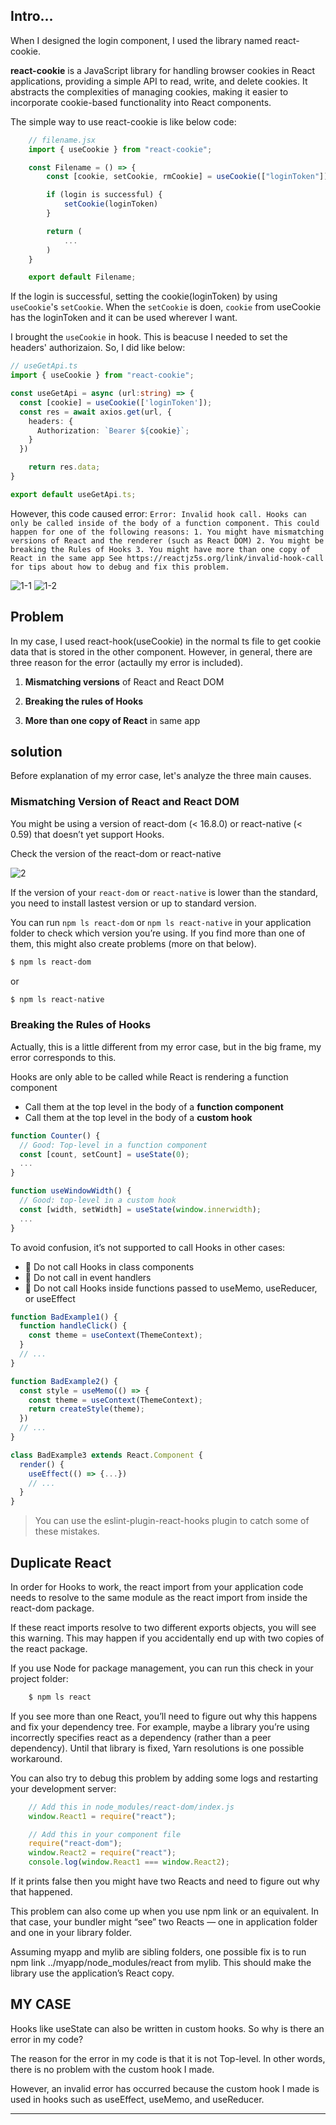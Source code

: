 ## Intro...
When I designed the login component, I used the library named react-cookie. 

**react-cookie** is a JavaScript library for handling browser cookies in React applications, providing a simple API to read, write, and delete cookies. It abstracts the complexities of managing cookies, making it easier to incorporate cookie-based functionality into React components.

The simple way to use react-cookie is like below code:

```jsx
	// filename.jsx
	import { useCookie } from "react-cookie";

	const Filename = () => {
		const [cookie, setCookie, rmCookie] = useCookie(["loginToken"]);

		if (login is successful) {
			setCookie(loginToken)
		}

		return (
			...
		)
	}

	export default Filename;
```

If the login is successful, setting the cookie(loginToken) by using `useCookie`'s `setCookie`. When the `setCookie` is doen, `cookie` from useCookie has the loginToken and it can be used wherever I want.

I brought the `useCookie` in hook. This is beacuse I needed to set the headers' authorizaion. So, I did like below:

```ts
// useGetApi.ts
import { useCookie } from "react-cookie";

const useGetApi = async (url:string) => {
  const [cookie] = useCookie(['loginToken']);
  const res = await axios.get(url, {
    headers: {
      Authorization: `Bearer ${cookie}`;
    }
  })

	return res.data;
}

export default useGetApi.ts;
```

However, this code caused error: `Error: Invalid hook call. Hooks can only be called inside of the body of a function component. This could happen for one of the following reasons: 1. You might have mismatching versions of React and the renderer (such as React DOM) 2. You might be breaking the Rules of Hooks 3. You might have more than one copy of React in the same app See https://reactjz5s.org/link/invalid-hook-call for tips about how to debug and fix this problem.`

![1-1](https://github.com/jinscodes/Blog_nextJS/assets/87598134/3b68081c-8a7a-4c0a-956c-48e6e85aba2b)
![1-2](https://github.com/jinscodes/Blog_nextJS/assets/87598134/5170eded-841c-4319-8893-64ccbb44b0ad)

## Problem
In my case, I used react-hook(useCookie) in the normal ts file to get cookie data that is stored in the other component. However, in general, there are three reason for the error (actaully my error is included).

1. **Mismatching versions** of React and React DOM

2. **Breaking the rules of Hooks**

3. **More than one copy of React** in same app


## solution
Before explanation of my error case, let's analyze the three main causes.

### Mismatching Version of React and React DOM
You might be using a version of react-dom (< 16.8.0) or react-native (< 0.59) that doesn’t yet support Hooks.

Check the version of the react-dom or react-native

![2](https://github.com/jinscodes/Blog_nextJS/assets/87598134/b59d62c4-95e3-40ab-8a7c-14e0913bc9f7)

If the version of your `react-dom` or `react-native` is lower than the standard, you need to install lastest version or up to standard version.

You can run `npm ls react-dom` or `npm ls react-native` in your application folder to check which version you’re using. If you find more than one of them, this might also create problems (more on that below).

```bash
$ npm ls react-dom
```

or 

```bash
$ npm ls react-native
```

### Breaking the Rules of Hooks
Actually, this is a little different from my error case, but in the big frame, my error corresponds to this.

Hooks are only able to be called while React is rendering a function component
- Call them at the top level in the body of a **function component**
- Call them at the top level in the body of a **custom hook**

```jsx
function Counter() {
  // Good: Top-level in a function component
  const [count, setCount] = useState(0);
  ...
}

function useWindowWidth() {
  // Good: top-level in a custom hook
  const [width, setWidth] = useState(window.innerwidth);
  ...
}
```

To avoid confusion, it’s not supported to call Hooks in other cases:

- 🚨 Do not call Hooks in class components
- 🚨 Do not call in event handlers
- 🚨 Do not call Hooks inside functions passed to useMemo, useReducer, or useEffect

```jsx
function BadExample1() {
  function handleClick() {
    const theme = useContext(ThemeContext);
  }
  // ...
}

function BadExample2() {
  const style = useMemo(() => {
    const theme = useContext(ThemeContext);
    return createStyle(theme);
  })
  // ...
}

class BadExample3 extends React.Component {
  render() {
    useEffect(() => {...})
    // ...
  }
}
```

> You can use the eslint-plugin-react-hooks plugin to catch some of these mistakes.

## Duplicate React
In order for Hooks to work, the react import from your application code needs to resolve to the same module as the react import from inside the react-dom package.

If these react imports resolve to two different exports objects, you will see this warning. This may happen if you accidentally end up with two copies of the react package.

If you use Node for package management, you can run this check in your project folder:

```bash
	$ npm ls react
```

If you see more than one React, you’ll need to figure out why this happens and fix your dependency tree. For example, maybe a library you’re using incorrectly specifies react as a dependency (rather than a peer dependency). Until that library is fixed, Yarn resolutions is one possible workaround.

You can also try to debug this problem by adding some logs and restarting your development server:

```js
	// Add this in node_modules/react-dom/index.js
	window.React1 = require("react");

	// Add this in your component file
	require("react-dom");
	window.React2 = require("react");
	console.log(window.React1 === window.React2);
```

If it prints false then you might have two Reacts and need to figure out why that happened.

This problem can also come up when you use npm link or an equivalent. In that case, your bundler might “see” two Reacts — one in application folder and one in your library folder.

Assuming myapp and mylib are sibling folders, one possible fix is to run npm link ../myapp/node_modules/react from mylib. This should make the library use the application’s React copy.

## MY CASE
Hooks like useState can also be written in custom hooks. So why is there an error in my code?

The reason for the error in my code is that it is not Top-level. In other words, there is no problem with the custom hook I made.

However, an invalid error has occurred because the custom hook I made is used in hooks such as useEffect, useMemo, and useReducer.



---
[](https://legacy.reactjs.org/warnings/invalid-hook-call-warning.html)